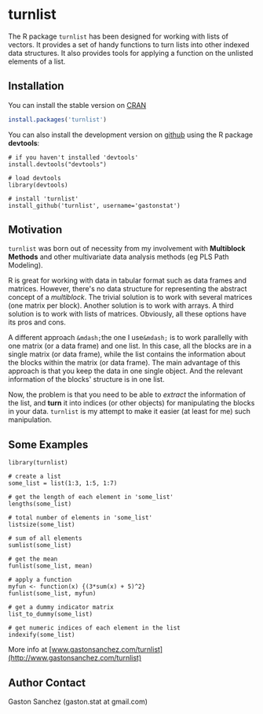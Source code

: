 turnlist
=============================

The R package `turnlist` has been designed for working with lists of vectors. It provides a set of handy functions to turn lists into other indexed data structures. It also provides tools for applying a function on the unlisted elements of a list.

## Installation

You can install the stable version on [CRAN](http://cran.r-project.org/package=turnlist)
```r
install.packages('turnlist')
```

You can also install the development version on [github](https://github.com/gastonstat/turnlist) using the R package **devtools**:
```
# if you haven't installed 'devtools'
install.devtools("devtools")

# load devtools
library(devtools)

# install 'turnlist'
install_github('turnlist', username='gastonstat')
```

## Motivation

`turnlist` was born out of necessity from my involvement with **Multiblock Methods** and other multivariate data analysis methods (eg PLS Path Modeling). 

R is great for working with data in tabular format such as data frames and matrices. However, there's no data structure for representing the abstract concept of a *multiblock*. The trivial solution is to work with several matrices (one matrix per block). Another solution is to work with arrays. A third solution is to work with lists of matrices. Obviously, all these options have its pros and cons.

A different approach `&mdash;`the one I use`&mdash;` is to work parallelly with one matrix (or a data frame) and one list. In this case, all the blocks are in a single matrix (or data frame), while the list contains the information about the blocks within the matrix (or data frame). The main advantage of this approach is that you keep the data in one single object. And the relevant information of the blocks' structure is in one list.

Now, the problem is that you need to be able to *extract* the information of the list, and **turn** it into indices (or other objects) for manipulating the blocks in your data. `turnlist` is my attempt to make it easier (at least for me) such manipulation.

## Some Examples
```
library(turnlist)

# create a list
some_list = list(1:3, 1:5, 1:7)

# get the length of each element in 'some_list'
lengths(some_list)

# total number of elements in 'some_list'
listsize(some_list)

# sum of all elements
sumlist(some_list)

# get the mean
funlist(some_list, mean)

# apply a function
myfun <- function(x) {(3*sum(x) + 5)^2}
funlist(some_list, myfun)

# get a dummy indicator matrix
list_to_dummy(some_list)

# get numeric indices of each element in the list
indexify(some_list)
```

More info at [www.gastonsanchez.com/turnlist](http://www.gastonsanchez.com/turnlist)


Author Contact
--------------
Gaston Sanchez (gaston.stat at gmail.com)